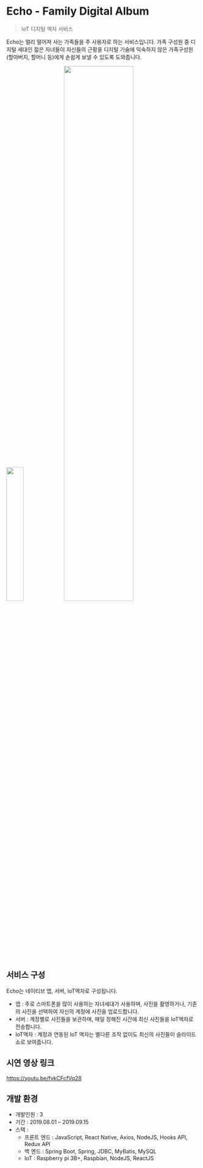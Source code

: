 # Echo - Family Digital Album 
> IoT 디지털 액자 서비스
 
Echo는 멀리 떨어져 사는 가족들을 주 사용자로 하는 서비스입니다. 가족 구성원 중 디지털 세대인 젊은 자녀들이 자신들의 근황을 디지털 기술에 익숙하지 않은 가족구성원(할아버지, 할머니 등)에게 손쉽게 보낼 수 있도록 도와줍니다.

<img src ="./appEx.gif" width="30%"><img src ="./frameEx.gif" width="60%">
## 서비스 구성
 Echo는 네이티브 앱, 서버, IoT액자로 구성됩니다. 
 * 앱 : 주로 스마트폰을 많이 사용하는 자녀세대가 사용하며, 사진을 촬영하거나, 기존의 사진을 선택하여 자신의 계정에 사진을 업로드합니다. 
 * 서버 : 계정별로 사진들을 보관하며, 매일 정해진 시간에 최신 사진들을 IoT액자로 전송합니다. 
 * IoT액자 : 계정과 연동된 IoT 액자는 별다른 조작 없이도 최신의 사진들이 슬라이드쇼로 보여줍니다.
 
## 시연 영상 링크
 https://youtu.be/fvkCFcfVq28

## 개발 환경
 * 개발인원 : 3
 * 기간 : 2019.08.01 – 2019.09.15
 * 스택 :
    * 프론트 엔드 : JavaScript, React Native, Axios, NodeJS, Hooks API, Redux API
    * 백 엔드 : Spring Boot, Spring, JDBC, MyBatis, MySQL
    * IoT : Raspberry pi 3B+, Raspbian, NodeJS, ReactJS

 


 
 
 
 
